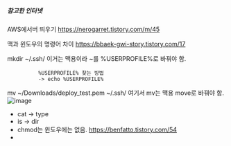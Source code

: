 ##### 참고한 인터넷
AWS에서버 띄우기 
https://nerogarret.tistory.com/m/45

맥과 윈도우의 명령어 차이
https://bbaek-gwi-story.tistory.com/17

mkdir ~/.ssh/ 이거는 맥용이라 ~를 %USERPROFILE%로 바꿔야 함.

              %USERPROFILE% 찾는 방법
              -> echo %USERPROFILE%

mv ~/Downloads/deploy_test.pem ~/.ssh/ 여기서 mv는 맥용 move로 바꿔야 함.
![image](https://github.com/21dbwls12/TIL/assets/139525941/9ff96317-8614-415d-8702-44f75dc628a8)

- cat -> type
- is -> dir
- chmod는 윈도우에는 없음. https://benfatto.tistory.com/54
- 
